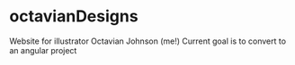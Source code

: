 # octavianDesigns
Website for illustrator Octavian Johnson (me!)
Current goal is to convert to an angular project
